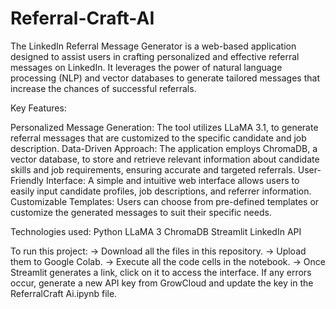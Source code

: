# Referral-Craft-AI
The LinkedIn Referral Message Generator is a web-based application designed to assist users in crafting personalized and effective referral messages on LinkedIn. It leverages the power of natural language processing (NLP) and vector databases to generate tailored messages that increase the chances of successful referrals.

Key Features:

Personalized Message Generation: The tool utilizes LLaMA 3.1, to generate referral messages that are customized to the specific candidate and job description.
Data-Driven Approach: The application employs ChromaDB, a vector database, to store and retrieve relevant information about candidate skills and job requirements, ensuring accurate and targeted referrals.
User-Friendly Interface: A simple and intuitive web interface allows users to easily input candidate profiles, job descriptions, and referrer information.
Customizable Templates: Users can choose from pre-defined templates or customize the generated messages to suit their specific needs.

Technologies used:
Python
LLaMA 3
ChromaDB
Streamlit
LinkedIn API

To run this project:
-> Download all the files in this repository.
-> Upload them to Google Colab.
-> Execute all the code cells in the notebook.
-> Once Streamlit generates a link, click on it to access the interface.
If any errors occur, generate a new API key from GrowCloud and update the key in the ReferralCraft Ai.ipynb file.

